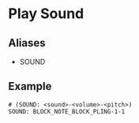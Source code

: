 # Play Sound

## Aliases

* SOUND

## Example

```
# (SOUND: <sound>-<volume>-<pitch>)
SOUND: BLOCK_NOTE_BLOCK_PLING-1-1
```



